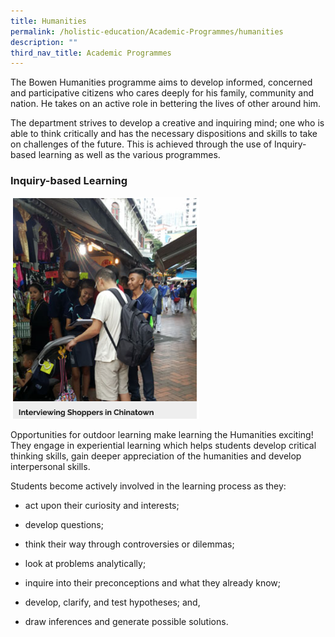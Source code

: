 ```yaml
---
title: Humanities
permalink: /holistic-education/Academic-Programmes/humanities
description: ""
third_nav_title: Academic Programmes
---
```

The Bowen Humanities programme aims to develop informed, concerned and participative citizens who cares deeply for his family, community and nation. He takes on an active role in bettering the lives of other around him.

The department strives to develop a creative and inquiring mind; one who is able to think critically and has the necessary dispositions and skills to take on challenges of the future. This is achieved through the use of Inquiry-based learning as well as the various programmes.

### Inquiry-based Learning

<img src="/images/humanities%201.png" 
     style="width:60%">
		 
Opportunities for outdoor learning make learning the Humanities exciting! They engage in experiential learning which helps students develop critical thinking skills, gain deeper appreciation of the humanities and develop interpersonal skills. 

 
Students become actively involved in the learning process as they: 

*   act upon their curiosity and interests;  
    
*   develop questions;  
    
*   think their way through controversies or dilemmas;  
    
*   look at problems analytically;  
    
*   inquire into their preconceptions and what they already know;  
    
*   develop, clarify, and test hypotheses; and,  
    
*   draw inferences and generate possible solutions.